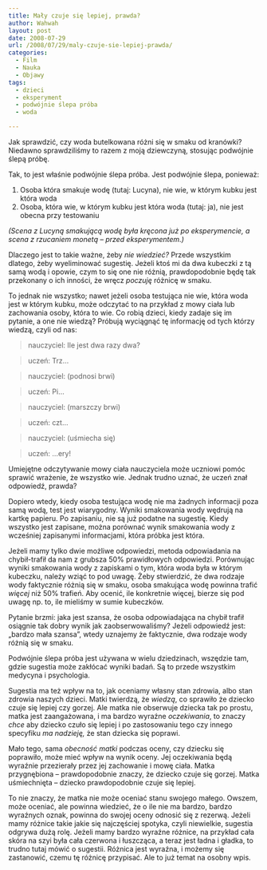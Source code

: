 ```yaml
---
title: Mały czuje się lepiej, prawda?
author: Wahwah
layout: post
date: 2008-07-29
url: /2008/07/29/maly-czuje-sie-lepiej-prawda/
categories:
  - Film
  - Nauka
  - Objawy
tags:
  - dzieci
  - eksperyment
  - podwójnie ślepa próba
  - woda

---
```

Jak sprawdzić, czy woda butelkowana różni się w smaku od kranówki? Niedawno sprawdziliśmy to razem z moją dziewczyną, stosując podwójnie ślepą próbę.

<!--more-->


  


Tak, to jest właśnie podwójnie ślepa próba. Jest podwójnie ślepa, ponieważ:

  1. Osoba która smakuje wodę (tutaj: Lucyna), nie wie, w którym kubku jest która woda
  2. Osoba, która wie, w którym kubku jest która woda (tutaj: ja), nie jest obecna przy testowaniu

_(Scena z Lucyną smakującą wodę była kręcona już po eksperymencie, a scena z rzucaniem monetą &#8211; przed eksperymentem.)_

Dlaczego jest to takie ważne, żeby _nie wiedzieć?_ Przede wszystkim dlatego, żeby wyeliminować sugestię. Jeżeli ktoś mi da dwa kubeczki z tą samą wodą i opowie, czym to się one nie różnią, prawdopodobnie będę tak przekonany o ich inności, że wręcz _poczuję_ różnicę w smaku.

To jednak nie wszystko; nawet jeżeli osoba testująca nie wie, która woda jest w którym kubku, może odczytać to na przykład z mowy ciała lub zachowania osoby, która to wie. Co robią dzieci, kiedy zadaje się im pytanie, a one nie wiedzą? Próbują wyciągnąć tę informację od tych którzy wiedzą, czyli od nas:

> nauczyciel: Ile jest dwa razy dwa?
  
> uczeń: Trz&#8230;
  
> nauczyciel: (podnosi brwi)
  
> uczeń: Pi&#8230;
  
> nauczyciel: (marszczy brwi)
  
> uczeń: czt&#8230;
  
> nauczyciel: (uśmiecha się)
  
> uczeń: &#8230;ery!

Umiejętne odczytywanie mowy ciała nauczyciela może uczniowi pomóc sprawić wrażenie, że wszystko wie. Jednak trudno uznać, że uczeń znał odpowiedź, prawda?

Dopiero wtedy, kiedy osoba testująca wodę nie ma żadnych informacji poza samą wodą, test jest wiarygodny. Wyniki smakowania wody wędrują na kartkę papieru. Po zapisaniu, nie są już podatne na sugestię. Kiedy wszystko jest zapisane, można porównać wynik smakowania wody z wcześniej zapisanymi informacjami, która próbka jest która.

Jeżeli mamy tylko dwie możliwe odpowiedzi, metoda odpowiadania na chybił-trafił da nam z grubsza 50% prawidłowych odpowiedzi. Porównując wyniki smakowania wody z zapiskami o tym, która woda była w którym kubeczku, należy wziąć to pod uwagę. Żeby stwierdzić, że dwa rodzaje wody faktycznie różnią się w smaku, osoba smakująca wodę powinna trafić _więcej_ niż 50% trafień. Aby ocenić, ile konkretnie więcej, bierze się pod uwagę np. to, ile mieliśmy w sumie kubeczków.

Pytanie brzmi: jaka jest szansa, że osoba odpowiadająca na chybił trafił osiągnie tak dobry wynik jak zaobserwowaliśmy? Jeżeli odpowiedź jest: „bardzo mała szansa”, wtedy uznajemy że faktycznie, dwa rodzaje wody różnią się w smaku.

Podwójnie ślepa próba jest używana w wielu dziedzinach, wszędzie tam, gdzie sugestia może zakłócać wyniki badań. Są to przede wszystkim medycyna i psychologia.

Sugestia ma też wpływ na to, jak oceniamy własny stan zdrowia, albo stan zdrowia naszych dzieci. Matki twierdzą, że _wiedzą_, co sprawiło że dziecko czuje się lepiej czy gorzej. Ale matka nie obserwuje dziecka tak po prostu, matka jest zaangażowana, i ma bardzo wyraźne _oczekiwania_, to znaczy _chce_ aby dziecko czuło się lepiej i po zastosowaniu tego czy innego specyfiku _ma nadzieję,_ że stan dziecka się poprawi.

Mało tego, sama _obecność matki_ podczas oceny, czy dziecku się poprawiło, może mieć wpływ na wynik oceny. Jej oczekiwania będą wyraźnie przezierały przez jej zachowanie i mowę ciała. Matka przygnębiona &#8211; prawdopodobnie znaczy, że dziecko czuje się gorzej. Matka uśmiechnięta &#8211; dziecko prawdopodobnie czuje się lepiej.

To nie znaczy, że matka nie może oceniać stanu swojego małego. Owszem, może oceniać, ale powinna wiedzieć, że o ile nie ma bardzo, bardzo wyraźnych oznak, powinna do swojej oceny odnosić się z rezerwą. Jeżeli mamy różnice takie jakie się najczęściej spotyka, czyli niewielkie, sugestia odgrywa dużą rolę. Jeżeli mamy bardzo wyraźne różnice, na przykład cała skóra na szyi była cała czerwona i łuszcząca, a teraz jest ładna i gładka, to trudno tutaj mówić o sugestii. Różnica jest wyraźna, i możemy się zastanowić, czemu tę różnicę przypisać. Ale to już temat na osobny wpis.<!--more-->